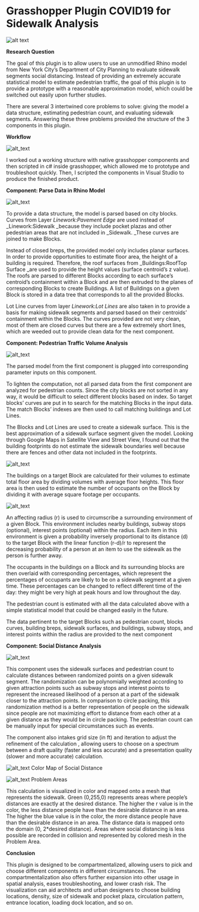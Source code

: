 # Grasshopper Plugin COVID19 for Sidewalk Analysis

![alt text](https://github.com/yx940702/SidewalkAnalysisCOVID19/blob/main/images/logo.png?raw=true)



**Research Question**

The goal of this plugin is to allow users to use an unmodified Rhino model from New York City’s Department of City Planning to evaluate sidewalk segments social distancing. Instead of providing an extremely accurate statistical model to estimate pedestrian traffic, the goal of this plugin is to provide a prototype with a reasonable approximation model, which could be switched out easily upon further studies.

There are several 3 intertwined core problems to solve: giving the model a data structure, estimating pedestrian count, and evaluating sidewalk segments. Answering these three problems provided the structure of the 3 components in this plugin.

**Workflow**

![alt_text](https://github.com/yx940702/SidewalkAnalysisCOVID19/blob/98f6454a74ec3f168011e42f87cd10fde2ef6c79/images/icons.png)


I worked out a working structure with native grasshopper components and then scripted in c# inside grasshopper, which allowed me to prototype and troubleshoot quickly. Then, I scripted the components in Visual Studio to produce the finished product.

**Component: Parse Data in Rhino Model**


![alt_text](https://github.com/yx940702/SidewalkAnalysisCOVID19/blob/025b02a216f2a89e4f6a3b7c52a204e4eeea1120/images/parsedata.png)


To provide a data structure, the model is parsed based on city blocks. Curves from Layer _Linework:Pavement Edge_ are used instead of _Linework:Sidewalk _because they include pocket plazas and other pedestrian areas that are not included in _Sidewalk. _These curves are joined to make Blocks.

Instead of closed breps, the provided model only includes planar surfaces. In order to provide opportunities to estimate floor area, the height of a building is required. Therefore, the roof surfaces from _Buildings:RoofTop Surface _are used to provide the height values (surface centroid’s z value). The roofs are parsed to different Blocks according to each surface’s centroid’s containment within a Block and are then extruded to the planes of corresponding Blocks to create Buildings. A list of Buildings on a given Block is stored in a data tree that corresponds to all the provided Blocks.

Lot Line curves from layer _Linework:Lot Lines_  are also taken in to provide a basis for making sidewalk segments and parsed based on their centroids’ containment within the Blocks. The curves provided are not very clean, most of them are closed curves but there are a few extremely short lines, which are weeded out to provide clean data for the next component.

**Component: Pedestrian Traffic Volume Analysis**


![alt_text](https://github.com/yx940702/SidewalkAnalysisCOVID19/blob/025b02a216f2a89e4f6a3b7c52a204e4eeea1120/images/Pedestrian%20traffic.png)


The parsed model from the first component is plugged into corresponding parameter inputs on this component.

To lighten the computation, not all parsed data from the first component are analyzed for pedestrian counts. Since the city blocks are not sorted in any way, it would be difficult to select different blocks based on index. So target blocks’ curves are put in to search for the matching Blocks in the input data. The match Blocks’ indexes are then used to call matching buildings and Lot Lines.

The Blocks and Lot Lines are used to create a sidewalk surface. This is the best approximation of a sidewalk surface segment given the model. Looking through Google Maps in Satellite View and Street View, I found out that the building footprints do not estimate the sidewalk boundaries well because there are fences and other data not included in the footprints.


![alt_text](https://github.com/yx940702/SidewalkAnalysisCOVID19/blob/025b02a216f2a89e4f6a3b7c52a204e4eeea1120/images/targetbuilding.png)


The buildings on a target Block are calculated for their volumes to estimate total floor area by dividing volumes with average floor heights. This floor area is then used to estimate the number of occupants on the Block by dividing it with average square footage per occupants.


![alt_text](https://github.com/yx940702/SidewalkAnalysisCOVID19/blob/025b02a216f2a89e4f6a3b7c52a204e4eeea1120/images/radius.png)


An affecting radius (r) is used to circumscribe a surrounding environment of a given Block. This environment includes nearby buildings, subway stops (optional), interest points (optional) within the radius. Each item in this environment is given a probability inversely proportional to its distance (d) to the target Block with the linear function (r-d)/r to represent the decreasing probability of a person at an item to use the sidewalk as the person is further away.

The occupants in the buildings on a Block and its surrounding blocks are then overlaid with corresponding percentages, which represent the percentages of occupants are likely to be on a sidewalk segment at a given time. These percentages can be changed to reflect different time of the day: they might be very high at peak hours and low throughout the day.

The pedestrian count is estimated with all the data calculated above with a simple statistical model that could be changed easily in the future.

The data pertinent to the target Blocks such as pedestrian count, blocks curves, building breps, sidewalk surfaces, and buildings, subway stops, and interest points within the radius are provided to the next component

**Component: Social Distance Analysis**


![alt_text](https://github.com/yx940702/SidewalkAnalysisCOVID19/blob/025b02a216f2a89e4f6a3b7c52a204e4eeea1120/images/socialdistance.png)


This component uses the sidewalk surfaces and pedestrian count to calculate distances between randomized points on a given sidewalk segment. The randomization can be polynomially weighted according to given attraction points such as subway stops and interest points to represent the increased likelihood of a person at a part of the sidewalk closer to the attraction points. In comparison to circle packing, this randomization method is a better representation of people on the sidewalk since people are not maximizing effort to distance from each other at a given distance as they would be in circle packing. The pedestrian count can be manually input for special circumstances such as events.

The component also intakes grid size (in ft) and iteration to adjust the refinement of the calculation , allowing users to choose on a spectrum between a draft quality (faster and less accurate) and a presentation quality (slower and more accurate) calculation.



![alt_text](https://github.com/yx940702/SidewalkAnalysisCOVID19/blob/025b02a216f2a89e4f6a3b7c52a204e4eeea1120/images/colormesh.png)
Color Map of Social Distance



![alt_text](https://github.com/yx940702/SidewalkAnalysisCOVID19/blob/025b02a216f2a89e4f6a3b7c52a204e4eeea1120/images/problem.png)
Problem Areas



This calculation is visualized in color and mapped onto a mesh that represents the sidewalk. Green (0,255,0) represents areas where people’s distances are exactly at the desired distance. The higher the r value is in the color, the less distance people have than the desirable distance in an area. The higher the blue value is in the color, the more distance people have than the desirable distance in an area. The distance data is mapped onto the domain (0, 2*desired distance).  Areas where social distancing is less possible are recorded in collision and represented by colored mesh in the Problem Area. 

**Conclusion**

This plugin is designed to be compartmentalized, allowing users to pick and choose different components in different circumstances. The compartmentalization also offers further expansion into other usage in spatial analysis, eases troubleshooting, and lower crash risk. The visualization can aid architects and urban designers to choose building locations, density, size of sidewalk and pocket plaza, circulation pattern, entrance location, loading dock location, and so on.
